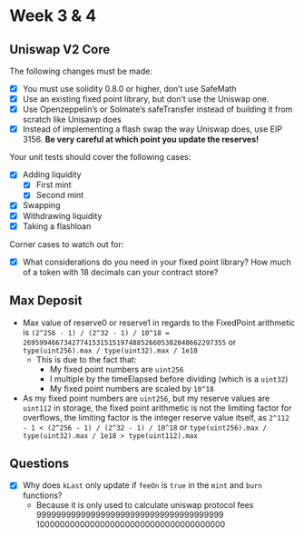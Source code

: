 # Week 3 & 4

## Uniswap V2 Core

The following changes must be made:
- [x] You must use solidity 0.8.0 or higher, don’t use SafeMath
- [x] Use an existing fixed point library, but don’t use the Uniswap one.
- [x] Use Openzeppelin’s or Solmate’s safeTransfer instead of building it from scratch like Unisawp does
- [x] Instead of implementing a flash swap the way Uniswap does, use EIP 3156. **Be very careful at which point you update the reserves!**

Your unit tests should cover the following cases:
- [x] Adding liquidity
  - [x] First mint
  - [x] Second mint
- [x] Swapping
- [x] Withdrawing liquidity
- [x] Taking a flashloan

Corner cases to watch out for:
- [x] What considerations do you need in your fixed point library? How much of a token with 18 decimals can your contract store?

## Max Deposit

- Max value of reserve0 or reserve1 in regards to the FixedPoint arithmetic is `(2^256 - 1) / (2^32 - 1) / 10^18 = 26959946673427741531515197488526605382048662297355` or `type(uint256).max / type(uint32).max / 1e18`
  - This is due to the fact that:
    - My fixed point numbers are `uint256`
    - I multiple by the timeElapsed before dividing (which is a `uint32`)
    - My fixed point numbers are scaled by `10^18`
- As my fixed point numbers are `uint256`, but my reserve values are `uint112` in storage, the fixed point arithmetic is not the limiting factor for overflows, the limiting factor is the integer reserve value itself, as `2^112 - 1 < (2^256 - 1) / (2^32 - 1) / 10^18` or `type(uint256).max / type(uint32).max / 1e18 > type(uint112).max`
## Questions

- [x] Why does `kLast` only update if `feeOn` is `true` in the `mint` and `burn` functions?
  - Because it is only used to calculate uniswap protocol fees
99999999999999999999999999999999999999
10000000000000000000000000000000000000